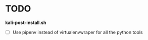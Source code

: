 # TODO
**kali-post-install.sh**
- [ ] Use pipenv instead of virtualenvwraper for all the python tools
